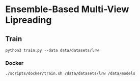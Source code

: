# Ensemble-Based Multi-View Lipreading

## Train

    python3 train.py --data data/datasets/lrw

### Docker

    ./scripts/docker/train.sh /data/datasets/lrw /data/models

